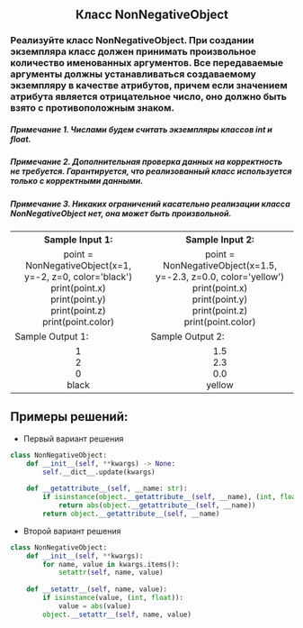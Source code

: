 <h2 style="text-align:center">Класс NonNegativeObject</h2>


### Реализуйте класс NonNegativeObject. При создании экземпляра класс должен принимать произвольное количество именованных аргументов. Все передаваемые аргументы должны устанавливаться создаваемому экземпляру в качестве атрибутов, причем если значением атрибута является отрицательное число, оно должно быть взято с противоположным знаком.

##### Примечание 1. Числами будем считать экземпляры классов int и float.
##### Примечание 2. Дополнительная проверка данных на корректность не требуется. Гарантируется, что реализованный класс используется только с корректными данными.
##### Примечание 3. Никаких ограничений касательно реализации класса NonNegativeObject нет, она может быть произвольной.

<table align="center">
  <tbody>
    <tr>
      <th>Sample Input 1: </th>
      <th>Sample Input 2: </th>
    </tr>
    <tr>
      <td align="center">point = NonNegativeObject(x=1, y=-2, z=0, color='black')<br>
                          print(point.x)<br>
                          print(point.y)<br>
                          print(point.z)<br>
                          print(point.color)<br></td>
      <td align="center">point = NonNegativeObject(x=1.5, y=-2.3, z=0.0, color='yellow')<br>
                          print(point.x)<br>
                          print(point.y)<br>
                          print(point.z)<br>
                          print(point.color)<br></td>
    </tr>
    <tr>
      <td>Sample Output 1:</td>
      <td>Sample Output 2:</td>
      </tr>
    <tr>
      <td align="center">
                        1<br>
                        2<br>
                        0<br>
                        black<br>
      </td>
      <td align="center">
                        1.5<br>
                        2.3<br>
                        0.0<br>
                        yellow<br>
      </td>
    </tr>
  </tbody>
</table>



## Примеры решений:
* Первый вариант решения
```python
class NonNegativeObject:
    def __init__(self, **kwargs) -> None:
        self.__dict__.update(kwargs)
    
    def __getattribute__(self, __name: str):
        if isinstance(object.__getattribute__(self, __name), (int, float)):
            return abs(object.__getattribute__(self, __name))
        return object.__getattribute__(self, __name)
```
* Второй вариант решения

```python
class NonNegativeObject:
    def __init__(self, **kwargs):
        for name, value in kwargs.items():
            setattr(self, name, value)
        
    def __setattr__(self, name, value):
        if isinstance(value, (int, float)):
            value = abs(value)
        object.__setattr__(self, name, value)
```


